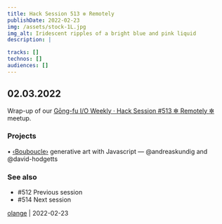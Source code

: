 ```yaml
---
title: Hack Session 513 ✼ Remotely
publishDate: 2022-02-23
img: /assets/stock-1L.jpg
img_alt: Iridescent ripples of a bright blue and pink liquid
description: |

tracks: []
technos: []
audiences: []
---
```


## 02.03.2022

Wrap-up of our [Gōng-fu I/O Weekly · Hack Session #513 ✼ Remotely ✼](https://www.meetup.com/gōngfuIO/events/ldwcssydcfbdb/) meetup.

### Projects

• [‹Bouboucle›](http://bouboucle.com) generative art with Javascript — @andreaskundig and @david-hodgetts 

### See also

* #512 Previous session
* #514 Next session

[olange](https://github.com/olange) | 2022-02-23


